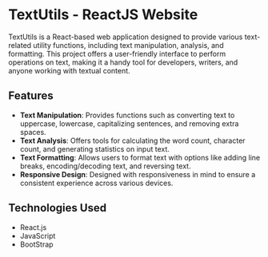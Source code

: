 # TextUtils - ReactJS Website

TextUtils is a React-based web application designed to provide various text-related utility functions, including text manipulation, analysis, and formatting. This project offers a user-friendly interface to perform operations on text, making it a handy tool for developers, writers, and anyone working with textual content.

## Features

- **Text Manipulation**: Provides functions such as converting text to uppercase, lowercase, capitalizing sentences, and removing extra spaces.
- **Text Analysis**: Offers tools for calculating the word count, character count, and generating statistics on input text.
- **Text Formatting**: Allows users to format text with options like adding line breaks, encoding/decoding text, and reversing text.
- **Responsive Design**: Designed with responsiveness in mind to ensure a consistent experience across various devices.

## Technologies Used

- React.js
- JavaScript
- BootStrap
